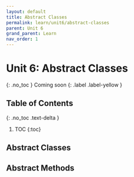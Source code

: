 ```yaml
---
layout: default
title: Abstract Classes
permalink: learn/unit6/abstract-classes
parent: Unit 6
grand_parent: Learn
nav_order: 1
---
```


# Unit 6: Abstract Classes
{: .no_toc }
Coming soon
{: .label .label-yellow }

## Table of Contents
{: .no_toc .text-delta }

1. TOC
{:toc}

## Abstract Classes

## Abstract Methods